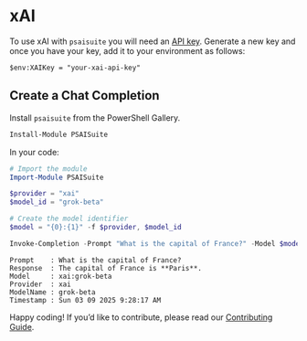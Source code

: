 # xAI

To use xAI with `psaisuite` you will need an [API key](https://console.x.ai/). Generate a new key and once you have your key, add it to your environment as follows:

```shell
$env:XAIKey = "your-xai-api-key"
```

## Create a Chat Completion

Install `psaisuite` from the PowerShell Gallery.

```powershell
Install-Module PSAISuite
```

In your code:

```powershell
# Import the module
Import-Module PSAISuite

$provider = "xai"
$model_id = "grok-beta"

# Create the model identifier
$model = "{0}:{1}" -f $provider, $model_id

Invoke-Completion -Prompt "What is the capital of France?" -Model $model
```

```shell
Prompt    : What is the capital of France?
Response  : The capital of France is **Paris**.
Model     : xai:grok-beta
Provider  : xai
ModelName : grok-beta
Timestamp : Sun 03 09 2025 9:28:17 AM
```

Happy coding! If you’d like to contribute, please read our [Contributing Guide](CONTRIBUTING.md).

